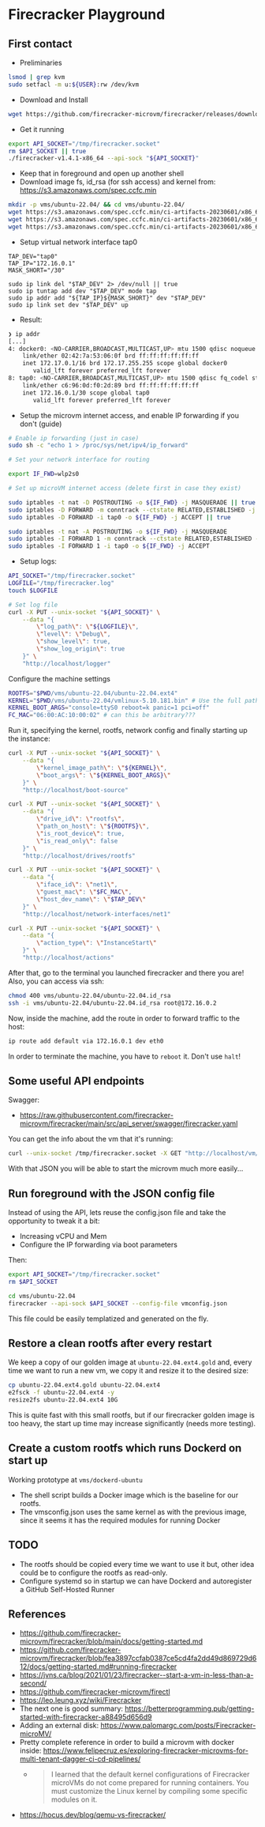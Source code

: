 # Firecracker Playground

## First contact

- Preliminaries

```bash
lsmod | grep kvm
sudo setfacl -m u:${USER}:rw /dev/kvm
```

- Download and Install

```bash
wget https://github.com/firecracker-microvm/firecracker/releases/download/v1.4.1/firecracker-v1.4.1-x86_64.tgz
```

- Get it running

```bash
export API_SOCKET="/tmp/firecracker.socket"
rm $API_SOCKET || true
./firecracker-v1.4.1-x86_64 --api-sock "${API_SOCKET}"
```

- Keep that in foreground and open up another shell
- Download image fs, id_rsa (for ssh access) and kernel from: <https://s3.amazonaws.com/spec.ccfc.min>

```bash
mkdir -p vms/ubuntu-22.04/ && cd vms/ubuntu-22.04/
wget https://s3.amazonaws.com/spec.ccfc.min/ci-artifacts-20230601/x86_64/ubuntu-22.04.ext4
wget https://s3.amazonaws.com/spec.ccfc.min/ci-artifacts-20230601/x86_64/ubuntu-22.04.id_rsa
wget https://s3.amazonaws.com/spec.ccfc.min/ci-artifacts-20230601/x86_64/vmlinux-5.10.181
```

- Setup virtual network interface tap0

```
TAP_DEV="tap0"
TAP_IP="172.16.0.1"
MASK_SHORT="/30"

sudo ip link del "$TAP_DEV" 2> /dev/null || true
sudo ip tuntap add dev "$TAP_DEV" mode tap
sudo ip addr add "${TAP_IP}${MASK_SHORT}" dev "$TAP_DEV"
sudo ip link set dev "$TAP_DEV" up
```

- Result:

```bash
❯ ip addr
[...]
4: docker0: <NO-CARRIER,BROADCAST,MULTICAST,UP> mtu 1500 qdisc noqueue state DOWN group default
    link/ether 02:42:7a:53:06:0f brd ff:ff:ff:ff:ff:ff
    inet 172.17.0.1/16 brd 172.17.255.255 scope global docker0
       valid_lft forever preferred_lft forever
8: tap0: <NO-CARRIER,BROADCAST,MULTICAST,UP> mtu 1500 qdisc fq_codel state DOWN group default qlen 1000
    link/ether c6:96:0d:f0:2d:89 brd ff:ff:ff:ff:ff:ff
    inet 172.16.0.1/30 scope global tap0
       valid_lft forever preferred_lft forever
```

- Setup the microvm internet access, and enable IP forwarding if you don't (guide)

```bash
# Enable ip forwarding (just in case)
sudo sh -c "echo 1 > /proc/sys/net/ipv4/ip_forward"

# Set your network interface for routing

export IF_FWD=wlp2s0

# Set up microVM internet access (delete first in case they exist)

sudo iptables -t nat -D POSTROUTING -o ${IF_FWD} -j MASQUERADE || true
sudo iptables -D FORWARD -m conntrack --ctstate RELATED,ESTABLISHED -j ACCEPT || true
sudo iptables -D FORWARD -i tap0 -o ${IF_FWD} -j ACCEPT || true

sudo iptables -t nat -A POSTROUTING -o ${IF_FWD} -j MASQUERADE
sudo iptables -I FORWARD 1 -m conntrack --ctstate RELATED,ESTABLISHED -j ACCEPT
sudo iptables -I FORWARD 1 -i tap0 -o ${IF_FWD} -j ACCEPT
```

- Setup logs:

```bash
API_SOCKET="/tmp/firecracker.socket"
LOGFILE="/tmp/firecracker.log"
touch $LOGFILE

# Set log file
curl -X PUT --unix-socket "${API_SOCKET}" \
    --data "{
        \"log_path\": \"${LOGFILE}\",
        \"level\": \"Debug\",
        \"show_level\": true,
        \"show_log_origin\": true
    }" \
    "http://localhost/logger"
```

Configure the machine settings

```bash
ROOTFS="$PWD/vms/ubuntu-22.04/ubuntu-22.04.ext4"
KERNEL="$PWD/vms/ubuntu-22.04/vmlinux-5.10.181.bin" # Use the full path!
KERNEL_BOOT_ARGS="console=ttyS0 reboot=k panic=1 pci=off"
FC_MAC="06:00:AC:10:00:02" # can this be arbitrary???
```

Run it, specifying the kernel, rootfs, network config and finally starting up the instance:

```bash
curl -X PUT --unix-socket "${API_SOCKET}" \
    --data "{
        \"kernel_image_path\": \"${KERNEL}\",
        \"boot_args\": \"${KERNEL_BOOT_ARGS}\"
    }" \
    "http://localhost/boot-source"

curl -X PUT --unix-socket "${API_SOCKET}" \
    --data "{
        \"drive_id\": \"rootfs\",
        \"path_on_host\": \"${ROOTFS}\",
        \"is_root_device\": true,
        \"is_read_only\": false
    }" \
    "http://localhost/drives/rootfs"

curl -X PUT --unix-socket "${API_SOCKET}" \
    --data "{
        \"iface_id\": \"net1\",
        \"guest_mac\": \"$FC_MAC\",
        \"host_dev_name\": \"$TAP_DEV\"
    }" \
    "http://localhost/network-interfaces/net1"

curl -X PUT --unix-socket "${API_SOCKET}" \
    --data "{
        \"action_type\": \"InstanceStart\"
    }" \
    "http://localhost/actions"
```

After that, go to the terminal you launched firecracker and there you are!
Also, you can access via ssh:

```bash
chmod 400 vms/ubuntu-22.04/ubuntu-22.04.id_rsa
ssh -i vms/ubuntu-22.04/ubuntu-22.04.id_rsa root@172.16.0.2
```

Now, inside the machine, add the route in order to forward traffic to the host:

```bash
ip route add default via 172.16.0.1 dev eth0
```

In order to terminate the machine, you have to `reboot` it. Don't use `halt`!

## Some useful API endpoints

Swagger:

- <https://raw.githubusercontent.com/firecracker-microvm/firecracker/main/src/api_server/swagger/firecracker.yaml>

You can get the info about the vm that it's running:

```bash
curl --unix-socket /tmp/firecracker.socket -X GET "http://localhost/vm/config" > vms/ubuntu-22.04/vmconfig.json
```

With that JSON you will be able to start the microvm much more easily...

## Run foreground with the JSON config file

Instead of using the API, lets reuse the config.json file and take the opportunity to tweak it a bit:

- Increasing vCPU and Mem
- Configure the IP forwarding via boot parameters

Then:

```bash
export API_SOCKET="/tmp/firecracker.socket"
rm $API_SOCKET

cd vms/ubuntu-22.04
firecracker --api-sock $API_SOCKET --config-file vmconfig.json
```

This file could be easily templatized and generated on the fly.

## Restore a clean rootfs after every restart

We keep a copy of our golden image at `ubuntu-22.04.ext4.gold`  and, every time we want to run a new vm, we copy it and resize it to the desired size:

```bash
cp ubuntu-22.04.ext4.gold ubuntu-22.04.ext4
e2fsck -f ubuntu-22.04.ext4 -y
resize2fs ubuntu-22.04.ext4 10G
```

This is quite fast with this small rootfs, but if our firecracker golden image is too heavy, the start up time may increase significantly (needs more testing).

## Create a custom rootfs which runs Dockerd on start up

Working prototype at `vms/dockerd-ubuntu`

- The shell script builds a Docker image which is the baseline for our rootfs.
- The vmsconfig.json uses the same kernel as with the previous image, since it seems it has the required modules for running Docker

## TODO

- The rootfs should be copied every time we want to use it but, other idea could be to configure the rootfs as read-only.
- Configure systemd so in startup we can have Dockerd and autoregister a GitHub Self-Hosted Runner

## References

- <https://github.com/firecracker-microvm/firecracker/blob/main/docs/getting-started.md>
- <https://github.com/firecracker-microvm/firecracker/blob/fea3897ccfab0387ce5cd4fa2dd49d869729d612/docs/getting-started.md#running-firecracker>
- <https://jvns.ca/blog/2021/01/23/firecracker--start-a-vm-in-less-than-a-second/>
- <https://github.com/firecracker-microvm/firectl>
- <https://leo.leung.xyz/wiki/Firecracker>
- The next one is good summary: <https://betterprogramming.pub/getting-started-with-firecracker-a88495d656d9>
- Adding an external disk: <https://www.palomargc.com/posts/Firecracker-microMV/>
- Pretty complete reference in order to build a microvm with docker inside: <https://www.felipecruz.es/exploring-firecracker-microvms-for-multi-tenant-dagger-ci-cd-pipelines/>
  - > I learned that the default kernel configurations of Firecracker microVMs do not come prepared for running containers. You must customize the Linux kernel by compiling some specific modules on it.
- <https://hocus.dev/blog/qemu-vs-firecracker/>
